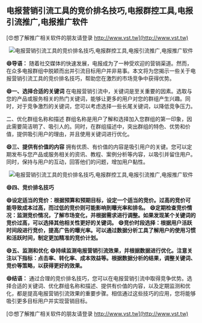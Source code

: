 ## **电报营销引流工具的竞价排名技巧,电报群控工具,电报引流推广,电报推广软件**

[😍想了解推广相关软件的朋友请登录 http://www.vst.tw](http://www.vst.tw)

 <center><img src="https://vst.tw/MP4/tuiguang/png/6.png" alt="电报营销引流工具的竞价排名技巧,电报群控工具,电报引流推广,电报推广软件"></center>

**😄导语：**
随着社交媒体的快速发展，电报成为了一种受欢迎的营销渠道。然而，在众多电报群组中脱颖而出并引流目标用户并非易事。本文将为您揭示一些关于电报营销引流工具的竞价排名技巧，帮助您在激烈的市场竞争中获得优势。

**😄一、选择合适的关键词**
在电报营销引流中，关键词是至关重要的因素。选取与您的产品或服务相关的热门关键词，能够让更多的用户对您的群组产生兴趣。同时，对于竞争激烈的关键词，您可以考虑选择一些长尾关键词，以降低竞争压力。

二、优化群组名称和描述
群组名称是用户了解和选择加入您群组的第一印象，因此需要简洁明了、吸引人的。同时，在群组描述中，突出群组的特色、优势和价值，提供吸引用户的理由，并且使用关键词进行优化。

**😄三、提供有价值的内容**
拥有优质、有价值的内容是吸引用户的关键。您可以定期发布与您产品或服务相关的资讯、教程、案例分析等内容，以吸引并留住用户。同时，保持与用户的互动，回答他们的问题，增加用户黏性。

 <center><img src="https://vst.tw/MP4/tuiguang/png/8.png" alt="电报营销引流工具的竞价排名技巧,电报群控工具,电报引流推广,电报推广软件"></center>

**😄四、竞价排名技巧**

**😄设定适当的竞价：根据预算和预期目标，设定一个适当的竞价。过高的竞价可能导致成本过高，而过低的竞价则可能影响到曝光率和排名。**
**😄定期检查竞价情况：监测竞价情况，了解市场变化，并根据需求进行调整。如果发现某个关键词的竞价过高，可以选择其他相关性更好的关键词。**
**😄竞价时段选择：根据用户活跃时间段进行竞价，提高广告的曝光率。可以通过数据分析工具了解用户的使用习惯和活跃时间，制定更加精准的竞价计划。**

**😄五、监测和优化**
**😄持续监测电报营销引流效果，并根据数据进行优化。注意关注以下指标：点击率、转化率、成本效益等。根据数据分析的结果，调整关键词、竞价等策略，以获得更好的效果。**

**😄结语：**
通过合理的竞价排名技巧，您可以在电报营销引流中取得竞争优势。选择合适的关键词、优化群组名称和描述、提供有价值的内容，以及定期监测和优化，都是提高电报营销引流效果的重要步骤。相信通过这些技巧的应用，您将能够吸引更多目标用户并实现营销目标。

[😍想了解推广相关软件的朋友请登录 http://www.vst.tw](http://www.vst.tw)



